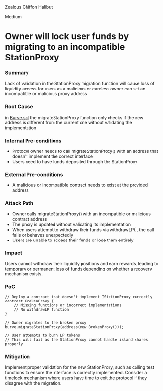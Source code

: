 Zealous Chiffon Halibut

Medium

# Owner will lock user funds by migrating to an incompatible StationProxy

### Summary

Lack of validation in the StationProxy migration function will cause loss of liquidity access for users as a malicious or careless owner can set an incompatible or malicious proxy address

### Root Cause

in [Burve.sol](https://github.com/sherlock-audit/2025-04-burve/blob/main/Burve/src/single/Burve.sol#L208-L219) the migrateStationProxy function only checks if the new address is different from the current one without validating the implementation

### Internal Pre-conditions

- Protocol owner needs to call migrateStationProxy() with an address that doesn't implement the correct interface
- Users need to have funds deposited through the StationProxy

### External Pre-conditions

- A malicious or incompatible contract needs to exist at the provided address


### Attack Path

- Owner calls migrateStationProxy() with an incompatible or malicious contract address
- The proxy is updated without validating its implementation
- When users attempt to withdraw their funds via withdrawLP(), the call fails or behaves unexpectedly
- Users are unable to access their funds or lose them entirely

### Impact

Users cannot withdraw their liquidity positions and earn rewards, leading to temporary or permanent loss of funds depending on whether a recovery mechanism exists.

### PoC

```solidity
// Deploy a contract that doesn't implement IStationProxy correctly
contract BrokenProxy {
    // Missing functions or incorrect implementations
    // No withdrawLP function
}

// Owner migrates to the broken proxy
burve.migrateStationProxy(address(new BrokenProxy()));

// User attempts to burn LP tokens
// This will fail as the StationProxy cannot handle island shares properly
```

### Mitigation

Implement proper validation for the new StationProxy, such as calling test functions to ensure the interface is correctly implemented. Consider a timelock mechanism where users have time to exit the protocol if they disagree with the migration.